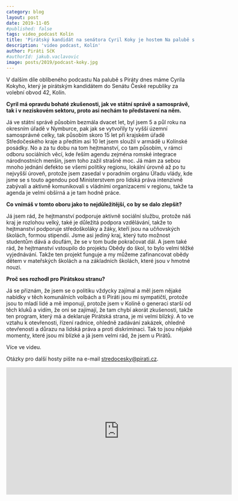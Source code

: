 ```yaml
---
category: blog
layout: post
date: 2019-11-05
#published: false
tags: video_podcast Kolín
title: 'Pirátský kandidát na senátora Cyril Koky je hostem Na palubě s Piráty'
description: 'video podcast, Kolín'
author: Piráti SčK
#authorId: jakub.vaclavovic
image: posts/2019/podcast-koky.jpg
---
```


V dalším díle oblíbeného podcastu Na palubě s Piráty dnes máme Cyrila Kokyho, který je pirátským kandidátem do Senátu České republiky za volební obvod 42, Kolín. 

**Cyril má opravdu bohaté zkušenosti, jak ve státní správě a samosprávě, tak i v neziskovém sektoru, proto asi nechám to představení na něm.**

Já ve státní správě působím bezmála dvacet let, byl jsem 5 a půl roku na okresním úřadě v Nymburce, pak jak se vytvořily ty vyšší územní samosprávné celky, tak působím skoro 15 let při krajském úřadě Středočeského kraje a předtím asi 10 let jsem sloužil v armádě u Kolínské posádky. No a za tu dobu na tom hejtmanství, co tam působím, v rámci odboru sociálních věcí, kde řeším agendu zejména romské integrace národnostních menšin, jsem toho zažil strašně moc. Já mám za sebou mnoho jednání defekto se všemi politiky regionu, lokální úrovně až po tu nejvyšší úroveň, protože jsem zasedal v poradním orgánu Úřadu vlády, kde jsme se s touto agendou pod Ministerstvem pro lidská práva intenzivně zabývali a aktivně komunikovali s vládními organizacemi v regionu, takže ta agenda je velmi obšírná a je tam hodně práce.

**Co vnímáš v tomto oboru jako to nejdůležitější, co by se dalo zlepšit?**

Já jsem rád, že hejtmanství podporuje aktivně sociální službu, protože náš kraj je rozlohou velký, také je důležitá podpora vzdělávání, takže to hejtmanství podporuje středoškoláky a žáky, kteří jsou na učňovských školách, formou stipendií. Jsme asi jediný kraj, který tuto možnost studentům dává a doufám, že se v tom bude pokračovat dál. A jsem také rád, že hejtmanství vstoupilo do projektu Obědy do škol, to bylo velmi těžké vyjednávání. Takže ten projekt funguje a my můžeme zafinancovat obědy dětem v mateřských školách a na základních školách, které jsou v hmotné nouzi.

**Proč ses rozhodl pro Pirátskou stranu?**

Já se přiznám, že jsem se o politiku vždycky zajímal a měl jsem nějaké nabídky v těch komunálních volbách a ti Piráti jsou mi sympatičtí, protože jsou to mladí lidé a mě imponují, protože jsem v Kolíně o generaci starší od těch kluků a vidím, že oni se zajímají, že tam chybí akorát zkušenosti, takže ten program, který má a deklaruje Pirátská strana, je mi velmi blízký. A to ve vztahu k otevřenosti, řízení radnice, ohledně zadávání zakázek, ohledně otevřenosti a důrazu na lidská práva a proti diskriminaci. Tak to jsou nějaké momenty, které jsou mi blízké a já jsem velmi rád, že jsem u Pirátů.

Více ve videu.

Otázky pro další hosty pište na e-mail stredocesky@pirati.cz.

<iframe width="600" height="338" src="https://www.youtube.com/embed/wqeGK-Xobmo" frameborder="0" allow="accelerometer; autoplay; encrypted-media; gyroscope; picture-in-picture" allowfullscreen></iframe>
